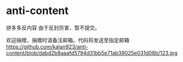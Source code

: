 # anti-content
拼多多反内容
由于反封厉害，暂不提交。

欢迎捐赠，捐赠时请备注邮箱。代码将发送至指定邮箱
https://github.com/kalan923/anti-content/blob/dabd2b8aaafd5794d31bb5e71ab39025e031d08b/123.jpg
